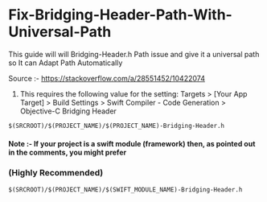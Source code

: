 # Fix-Bridging-Header-Path-With-Universal-Path
This guide will will Bridging-Header.h Path issue and give it a universal path so It can Adapt Path Automatically


Source :- https://stackoverflow.com/a/28551452/10422074

1. This requires the following value for the setting: Targets > [Your App Target] > Build Settings > Swift Compiler - Code Generation > Objective-C Bridging Header

```
$(SRCROOT)/$(PROJECT_NAME)/$(PROJECT_NAME)-Bridging-Header.h 

```

#### Note :- If your project is a swift module (framework) then, as pointed out in the comments, you might prefer 

### (Highly Recommended)

```
$(SRCROOT)/$(PROJECT_NAME)/$(SWIFT_MODULE_NAME)-Bridging-Header.h

```
